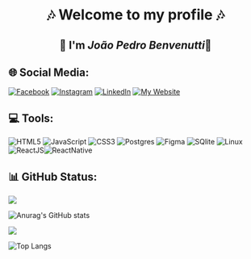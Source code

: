 <div align="center"> 
  
 # 🎶 Welcome to my profile 🎶
  
 ## 🎸 I'm  ***João Pedro Benvenutti***🎸

</div>

## 🌐 Social Media:
[![Facebook](https://img.shields.io/badge/Facebook-%23000000.svg?logo=Facebook&logoColor=white)](https://facebook.com/joaopedro.benvenutti.5) 
[![Instagram](https://img.shields.io/badge/Instagram-%23000000.svg?logo=Instagram&logoColor=white)](https://instagram.com/joaobenvenutti_) 
[![LinkedIn](https://img.shields.io/badge/LinkedIn-%23000000.svg?logo=linkedin&logoColor=white)](https://linkedin.com/in/joao-benvenutti) [![My Website](https://img.shields.io/badge/My%20Website-%23000000.svg?logo=Internet%20Explorer&logoColor=white)](https://portfolio-git-main-joaopbcardosos-projects.vercel.app)


## 💻 Tools:
![HTML5](https://img.shields.io/badge/html5-%23000000.svg?style=for-the-badge&logo=html5&logoColor=white)  ![JavaScript](https://img.shields.io/badge/javascript-%23000000.svg?style=for-the-badge&logo=javascript&logoColor=white)  ![CSS3](https://img.shields.io/badge/css3-%23000000.svg?style=for-the-badge&logo=css3&logoColor=white)  ![Postgres](https://img.shields.io/badge/postgres-%23000000.svg?style=for-the-badge&logo=postgresql&logoColor=white) ![Figma](https://img.shields.io/badge/figma-%23000000.svg?style=for-the-badge&logo=figma&logoColor=white)  ![SQlite](https://img.shields.io/badge/SQlite-%23000000.svg?style=for-the-badge&logo=SQlite&logoColor=white)  ![Linux](https://img.shields.io/badge/Linux-%23000000.svg?style=for-the-badge&logo=Linux&logoColor=white)  ![ReactJS](https://img.shields.io/badge/react-%23000000.svg?style=for-the-badge&logo=react&logoColor=white)![ReactNative](https://img.shields.io/badge/React%20Native-%23000000.svg?style=for-the-badge&logo=react&logoColor=white)


 

## 📊 GitHub Status:

![](https://github-readme-streak-stats.herokuapp.com/?user=Joaopbcardoso&theme=tokyonight&hide_border=false)

![Anurag's GitHub stats](https://github-readme-stats.vercel.app/api?username=Joaopbcardoso&show_icons=true&theme=tokyonight)

[![](https://visitcount.itsvg.in/api?id=Joaopbcardoso&icon=0&color=0)](https://visitcount.itsvg.in)

![Top Langs](https://github-readme-stats.vercel.app/api/top-langs/?username=Joaopbcardoso&langs_count=8)






 




 


